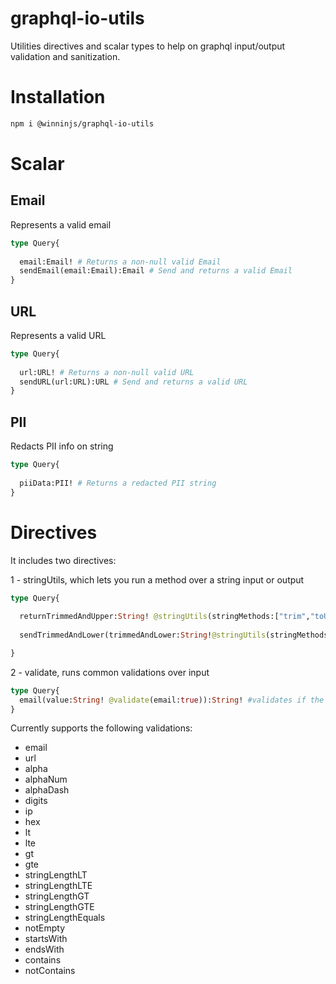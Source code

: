 # graphql-io-utils
 
Utilities directives and scalar types to help on graphql input/output validation and sanitization.

# Installation

```sh
npm i @winninjs/graphql-io-utils
```

# Scalar

## Email

Represents a valid email

```graphql
type Query{
  
  email:Email! # Returns a non-null valid Email
  sendEmail(email:Email):Email # Send and returns a valid Email
}
```

## URL 

Represents a valid URL

```graphql
type Query{
  
  url:URL! # Returns a non-null valid URL
  sendURL(url:URL):URL # Send and returns a valid URL
}
```

## PII 

Redacts PII info on string

```graphql
type Query{
  
  piiData:PII! # Returns a redacted PII string
}
```

# Directives

It includes two directives:

1 - stringUtils, which lets you run a method over a string input or output

```graphql
type Query{
  
  returnTrimmedAndUpper:String! @stringUtils(stringMethods:["trim","toUpperCase"]) # runs trim and toUpperCase on returned String
  
  sendTrimmedAndLower(trimmedAndLower:String!@stringUtils(stringMethods:["trim","toLowerCase"])):String! # runs trim and toLowerCase on query argument

}
```

2 - validate, runs common validations over input

```graphql
type Query{
  email(value:String! @validate(email:true)):String! #validates if the value is an valid email
}
```

Currently supports the following validations:

- email
- url
- alpha
- alphaNum
- alphaDash
- digits
- ip
- hex
- lt
- lte
- gt
- gte
- stringLengthLT
- stringLengthLTE
- stringLengthGT
- stringLengthGTE
- stringLengthEquals
- notEmpty
- startsWith
- endsWith
- contains
- notContains
